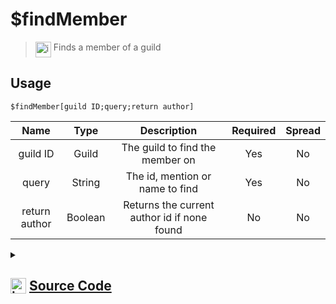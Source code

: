 # $findMember
> <img align="top" src="https://upload.wikimedia.org/wikipedia/commons/thumb/e/e4/Infobox_info_icon.svg/160px-Infobox_info_icon.svg.png?20150409153300" alt="image" width="25" height="auto"> Finds a member of a guild
## Usage
```
$findMember[guild ID;query;return author]
```
| Name | Type | Description | Required | Spread
| :---: | :---: | :---: | :---: | :---: |
guild ID | Guild | The guild to find the member on | Yes | No
query | String | The id, mention or name to find | Yes | No
return author | Boolean | Returns the current author id if none found | No | No
<details>
<summary>
    
## <img align="top" src="https://cdn4.iconfinder.com/data/icons/iconsimple-logotypes/512/github-512.png" alt="image" width="25" height="auto">  [Source Code](https://github.com/tryforge/ForgeScript-V2/blob/main/src/native/findMember.ts)
    
</summary>
    
```ts
import noop from "../functions/noop"
import { ArgType, CompiledFunction, NativeFunction, Return } from "../structures"

export const MemberMentionCharRegex = /[<>@!]/g

export default new NativeFunction({
    name: "$findMember",
    version: "1.0.0",
    description: "Finds a member of a guild",
    brackets: true,
    args: [
        {
            name: "guild ID",
            description: "The guild to find the member on",
            type: ArgType.Guild,
            rest: false,
            required: true,
        },
        {
            name: "query",
            description: "The id, mention or name to find",
            rest: false,
            type: ArgType.String,
            required: true,
        },
        {
            name: "return author",
            description: "Returns the current author id if none found",
            rest: false,
            type: ArgType.Boolean,
        },
    ],
    unwrap: true,
    async execute(ctx, [guild, q, rt]) {
        const id = q.replace(MemberMentionCharRegex, "")

        if (CompiledFunction.IdRegex.test(id)) {
            const m = await guild.members.fetch(id).catch(noop)
            if (m) this.success(m.id)
        }

        q = q.toLowerCase()

        const query = await guild.members
            .search({
                query: q,
            })
            .catch(noop)

        return this.success(query && query.size ? query.at(0)?.id : rt ? ctx.user?.id : undefined)
    },
})

```
    
</details>